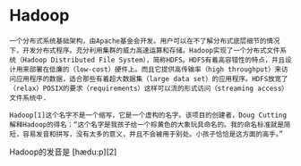 Hadoop
======

    一个分布式系统基础架构，由Apache基金会开发。用户可以在不了解分布式底层细节的情况下，开发分布式程序。充分利用集群的威力高速运算和存储。Hadoop实现了一个分布式文件系统（Hadoop Distributed File System），简称HDFS。HDFS有着高容错性的特点，并且设计用来部署在低廉的（low-cost）硬件上。而且它提供高传输率（high throughput）来访问应用程序的数据，适合那些有着超大数据集（large data set）的应用程序。HDFS放宽了（relax）POSIX的要求（requirements）这样可以流的形式访问（streaming access）文件系统中.
    
    Hadoop[1]这个名字不是一个缩写，它是一个虚构的名字。该项目的创建者，Doug Cutting解释Hadoop的得名：“这个名字是我孩子给一个棕黄色的大象玩具命名的。我的命名标准就是简短，容易发音和拼写，没有太多的意义，并且不会被用于别处。小孩子恰恰是这方面的高手。”
Hadoop的发音是 [hædu:p][2]
